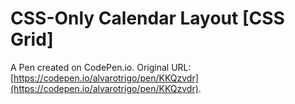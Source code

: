 # CSS-Only Calendar Layout [CSS Grid]

A Pen created on CodePen.io. Original URL: [https://codepen.io/alvarotrigo/pen/KKQzvdr](https://codepen.io/alvarotrigo/pen/KKQzvdr).

